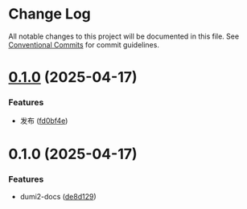 # Change Log

All notable changes to this project will be documented in this file.
See [Conventional Commits](https://conventionalcommits.org) for commit guidelines.

# [0.1.0](https://github.com/Yicoding/create-project/compare/@enode/dumi2-docs@0.1.0...@enode/dumi2-docs@0.1.0) (2025-04-17)

### Features

- 发布 ([fd0bf4e](https://github.com/Yicoding/create-project/commit/fd0bf4ef6587d2708fba68b458b428ee02f2afa9))

# 0.1.0 (2025-04-17)

### Features

- dumi2-docs ([de8d129](https://github.com/Yicoding/create-project/commit/de8d1295849faeea278217869e368cef22ae2544))
